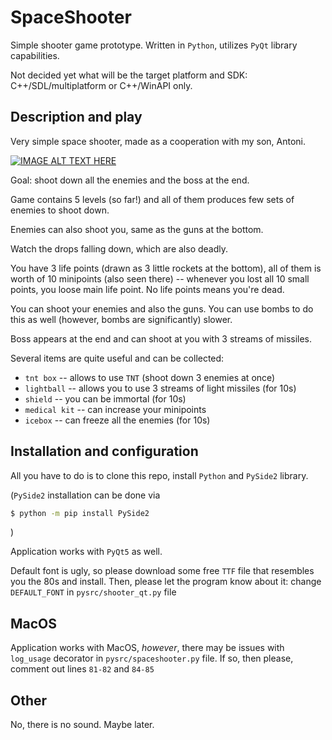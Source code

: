 # SpaceShooter

Simple shooter game prototype. Written in `Python`, utilizes `PyQt` library capabilities.

Not decided yet what will be the target platform and SDK: C++/SDL/multiplatform or C++/WinAPI only.

## Description and play

Very simple space shooter, made as a cooperation with my son, Antoni.

[![IMAGE ALT TEXT HERE](https://img.youtube.com/vi/plLSaAU3At8/0.jpg)](https://www.youtube.com/watch?v=plLSaAU3At8)

Goal: shoot down all the enemies and the boss at the end.

Game contains 5 levels (so far!) and all of them produces few sets of enemies to shoot down.

Enemies can also shoot you, same as the guns at the bottom.

Watch the drops falling down, which are also deadly.

You have 3 life points (drawn as 3 little rockets at the bottom), all of them is worth of 10 minipoints
(also seen there) -- whenever you lost all 10 small points, you loose main life point. No life points means you're dead.

You can shoot your enemies and also the guns. You can use bombs to do this as well (however, bombs are significantly)
slower.

Boss appears at the end and can shoot at you with 3 streams of missiles.

Several items are quite useful and can be collected:
* `tnt box` -- allows to use `TNT` (shoot down 3 enemies at once)
* `lightball` -- allows you to use 3 streams of light missiles (for 10s)
* `shield` -- you can be immortal (for 10s)
* `medical kit` -- can increase your minipoints
* `icebox` -- can freeze all the enemies (for 10s)

## Installation and configuration

All you have to do is to clone this repo, install `Python` and `PySide2` library.

(`PySide2` installation can be done via
```bash
$ python -m pip install PySide2
```
)

Application works with `PyQt5` as well.

Default font is ugly, so please download some free `TTF` file that resembles you the 80s and install.
Then, please let the program know about it: change `DEFAULT_FONT` in `pysrc/shooter_qt.py` file


## MacOS

Application works with MacOS, *however*, there may be issues with `log_usage` decorator in `pysrc/spaceshooter.py` file.
If so, then please, comment out lines `81-82` and `84-85`


## Other

No, there is no sound. Maybe later.